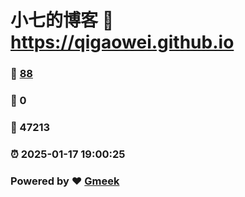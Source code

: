 # 小七的博客 :link: https://qigaowei.github.io 
### :page_facing_up: [88](https://qigaowei.github.io/tag.html) 
### :speech_balloon: 0 
### :hibiscus: 47213 
### :alarm_clock: 2025-01-17 19:00:25 
### Powered by :heart: [Gmeek](https://github.com/Meekdai/Gmeek)
